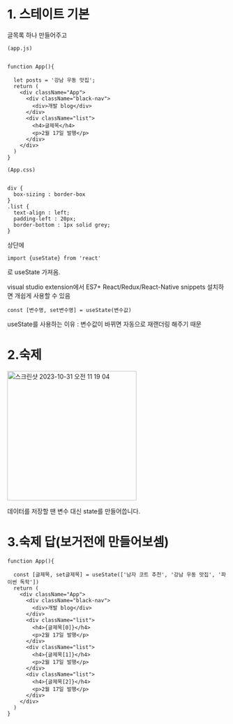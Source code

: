 # 1. 스테이트 기본

글목록 하나 만들어주고
```
(app.js)


function App(){
 
  let posts = '강남 우동 맛집';
  return (
    <div className="App">
      <div className="black-nav">
        <div>개발 blog</div>
      </div>
      <div className="list">
        <h4>글제목</h4>
        <p>2월 17일 발행</p>
      </div>
    </div>
  )
}
```
```
(App.css)


div {
  box-sizing : border-box
}
.list {
  text-align : left;
  padding-left : 20px;
  border-bottom : 1px solid grey;
}
```

상단에
```
import {useState} from 'react'
```
로 useState 가져옴.

visual studio extension에서 ES7+ React/Redux/React-Native snippets 설치하면 개쉽게 사용할 수 있음
```
const [변수명, set변수명] = useState(변수값)
```

useState를 사용하는 이유 : 변수값이 바뀌면 자동으로 재랜더링 해주기 때문


# 2.숙제

<img width="296" alt="스크린샷 2023-10-31 오전 11 19 04" src="https://github.com/lioncub999/reactmaster/assets/76462814/9b1e3703-19d1-437b-aa50-8817616bba6b">

데이터를 저장할 땐 변수 대신 state를 만들어씁니다.



# 3.숙제 답(보거전에 만들어보셈)
```
function App(){
 
  const [글제목, set글제목] = useState(['남자 코트 추천', '강남 우동 맛집', '파이썬 독학'])
  return (
    <div className="App">
      <div className="black-nav">
        <div>개발 blog</div>
      </div>
      <div className="list">
        <h4>{글제목[0]}</h4>
        <p>2월 17일 발행</p>
      </div>
      <div className="list">
        <h4>{글제목[1]}</h4>
        <p>2월 17일 발행</p>
      </div>
      <div className="list">
        <h4>{글제목[2]}</h4>
        <p>2월 17일 발행</p>
      </div>
    </div>
  )
}
```
